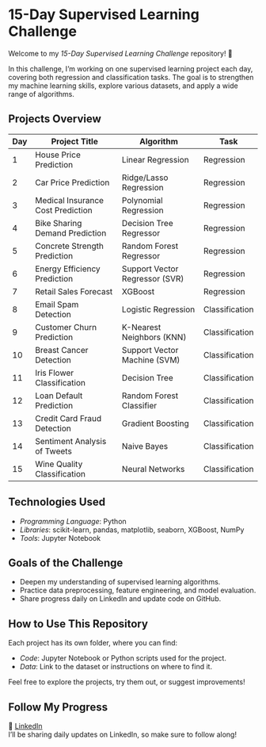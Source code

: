 # 15-Day Supervised Learning Challenge

Welcome to my *15-Day Supervised Learning Challenge* repository! 🎯

In this challenge, I’m working on one supervised learning project each day, covering both regression and classification tasks. The goal is to strengthen my machine learning skills, explore various datasets, and apply a wide range of algorithms.

## Projects Overview

| Day | Project Title                            | Algorithm                    | Task         |
|-----|------------------------------------------|------------------------------|--------------|
| 1   | House Price Prediction                   | Linear Regression             | Regression   |
| 2   | Car Price Prediction                     | Ridge/Lasso Regression        | Regression   |
| 3   | Medical Insurance Cost Prediction        | Polynomial Regression         | Regression   |
| 4   | Bike Sharing Demand Prediction           | Decision Tree Regressor       | Regression   |
| 5   | Concrete Strength Prediction             | Random Forest Regressor       | Regression   |
| 6   | Energy Efficiency Prediction             | Support Vector Regressor (SVR)| Regression   |
| 7   | Retail Sales Forecast                    | XGBoost                       | Regression   |
| 8   | Email Spam Detection                     | Logistic Regression           | Classification|
| 9   | Customer Churn Prediction                | K-Nearest Neighbors (KNN)     | Classification|
| 10  | Breast Cancer Detection                  | Support Vector Machine (SVM)  | Classification|
| 11  | Iris Flower Classification               | Decision Tree                 | Classification|
| 12  | Loan Default Prediction                  | Random Forest Classifier      | Classification|
| 13  | Credit Card Fraud Detection              | Gradient Boosting             | Classification|
| 14  | Sentiment Analysis of Tweets             | Naive Bayes                   | Classification|
| 15  | Wine Quality Classification              | Neural Networks               | Classification|

## Technologies Used

- *Programming Language*: Python
- *Libraries*: scikit-learn, pandas, matplotlib, seaborn, XGBoost, NumPy
- *Tools*: Jupyter Notebook

## Goals of the Challenge

- Deepen my understanding of supervised learning algorithms.
- Practice data preprocessing, feature engineering, and model evaluation.
- Share progress daily on LinkedIn and update code on GitHub.

## How to Use This Repository

Each project has its own folder, where you can find:
- *Code*: Jupyter Notebook or Python scripts used for the project.
- *Data*: Link to the dataset or instructions on where to find it.

Feel free to explore the projects, try them out, or suggest improvements!

## Follow My Progress
🔗 [LinkedIn](https://www.linkedin.com/in/pradeesh-ml)  
I’ll be sharing daily updates on LinkedIn, so make sure to follow along!

